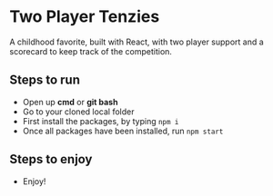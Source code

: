 # Two Player Tenzies
A childhood favorite, built with React, with two player support and a scorecard to keep track of the competition.

## Steps to run
- Open up **cmd** or **git bash**
- Go to your cloned local folder
- First install the packages, by typing `npm i`
- Once all packages have been installed, run `npm start`

## Steps to enjoy
- Enjoy!
